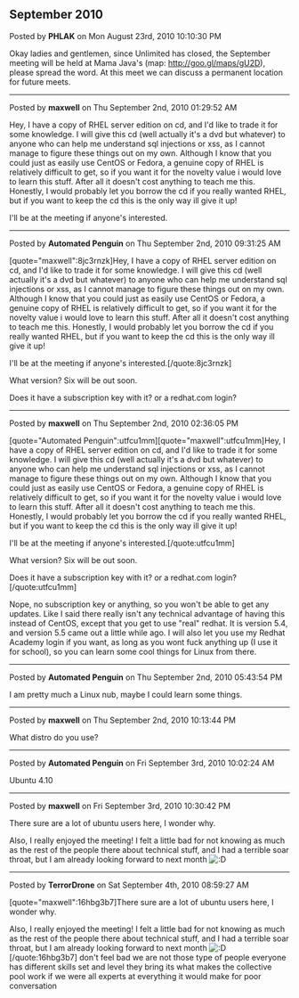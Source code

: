 ## September 2010
Posted by **PHLAK** on Mon August 23rd, 2010 10:10:30 PM

Okay ladies and gentlemen, since Unlimited has closed, the September meeting will be held at Mama Java's (map: <!-- m --><a class="postlink" href="http://goo.gl/maps/gU2D">http://goo.gl/maps/gU2D</a><!-- m -->), please spread the word.  At this meet we can discuss a permanent location for future meets.

--------------------------------------------------------------------------------

Posted by **maxwell** on Thu September 2nd, 2010 01:29:52 AM

Hey, I have a copy of RHEL server edition on cd, and I'd like to trade it for some knowledge. I will give this cd (well actually it's a dvd but whatever) to anyone who can help me understand sql injections or xss, as I cannot manage to figure these things out on my own. Although I know that you could just as easily use CentOS or Fedora, a genuine copy of RHEL is relatively difficult to get, so if you want it for the novelty value i would love to learn this stuff. After all it doesn't cost anything to teach me this. Honestly, I would probably let you borrow the cd if you really wanted RHEL, but if you want to keep the cd this is the only way ill give it up! 

I'll be at the meeting if anyone's interested.

--------------------------------------------------------------------------------

Posted by **Automated Penguin** on Thu September 2nd, 2010 09:31:25 AM

[quote="maxwell":8jc3rnzk]Hey, I have a copy of RHEL server edition on cd, and I'd like to trade it for some knowledge. I will give this cd (well actually it's a dvd but whatever) to anyone who can help me understand sql injections or xss, as I cannot manage to figure these things out on my own. Although I know that you could just as easily use CentOS or Fedora, a genuine copy of RHEL is relatively difficult to get, so if you want it for the novelty value i would love to learn this stuff. After all it doesn't cost anything to teach me this. Honestly, I would probably let you borrow the cd if you really wanted RHEL, but if you want to keep the cd this is the only way ill give it up! 

I'll be at the meeting if anyone's interested.[/quote:8jc3rnzk]

What version? Six will be out soon.

Does it have a subscription key with it? or a redhat.com login?

--------------------------------------------------------------------------------

Posted by **maxwell** on Thu September 2nd, 2010 02:36:05 PM

[quote="Automated Penguin":utfcu1mm][quote="maxwell":utfcu1mm]Hey, I have a copy of RHEL server edition on cd, and I'd like to trade it for some knowledge. I will give this cd (well actually it's a dvd but whatever) to anyone who can help me understand sql injections or xss, as I cannot manage to figure these things out on my own. Although I know that you could just as easily use CentOS or Fedora, a genuine copy of RHEL is relatively difficult to get, so if you want it for the novelty value i would love to learn this stuff. After all it doesn't cost anything to teach me this. Honestly, I would probably let you borrow the cd if you really wanted RHEL, but if you want to keep the cd this is the only way ill give it up! 

I'll be at the meeting if anyone's interested.[/quote:utfcu1mm]

What version? Six will be out soon.

Does it have a subscription key with it? or a redhat.com login?[/quote:utfcu1mm]

Nope, no subscription key or anything, so you won't be able to get any updates. Like I said there really isn't any technical advantage of having this instead of CentOS, except that you get to use "real" redhat. It is version 5.4, and version 5.5 came out a little while ago. I will also let you use my Redhat Academy login if you want, as long as you wont fuck anything up (I use it for school), so you can learn some cool things for Linux from there.

--------------------------------------------------------------------------------

Posted by **Automated Penguin** on Thu September 2nd, 2010 05:43:54 PM

I am pretty much a Linux nub, maybe I could learn some things.

--------------------------------------------------------------------------------

Posted by **maxwell** on Thu September 2nd, 2010 10:13:44 PM

What distro do you use?

--------------------------------------------------------------------------------

Posted by **Automated Penguin** on Fri September 3rd, 2010 10:02:24 AM

Ubuntu 4.10

--------------------------------------------------------------------------------

Posted by **maxwell** on Fri September 3rd, 2010 10:30:42 PM

There sure are a lot of ubuntu users here, I wonder why.

Also, I really enjoyed the meeting! I felt a little bad for not knowing as much as the rest of the people there about technical stuff, and I had a terrible soar throat, but I am already looking forward to next month <!-- s:D --><img src="{SMILIES_PATH}/icon_e_biggrin.gif" alt=":D" title="Very Happy" /><!-- s:D -->

--------------------------------------------------------------------------------

Posted by **TerrorDrone** on Sat September 4th, 2010 08:59:27 AM

[quote="maxwell":16hbg3b7]There sure are a lot of ubuntu users here, I wonder why.

Also, I really enjoyed the meeting! I felt a little bad for not knowing as much as the rest of the people there about technical stuff, and I had a terrible soar throat, but I am already looking forward to next month <!-- s:D --><img src="{SMILIES_PATH}/icon_e_biggrin.gif" alt=":D" title="Very Happy" /><!-- s:D -->[/quote:16hbg3b7]
don't feel bad we are not those type of people everyone has different skills set and level they bring its what makes the collective pool work if we were all experts at everything it would make for poor conversation
